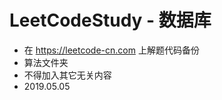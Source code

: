 # LeetCodeStudy - 数据库
+ 在 https://leetcode-cn.com 上解题代码备份
+ 算法文件夹
+ 不得加入其它无关内容
+ 2019.05.05
                                                  